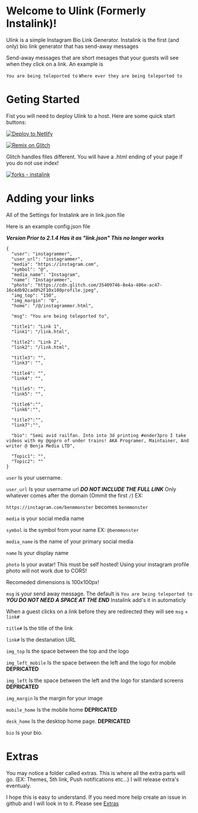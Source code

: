 # Welcome to Ulink (Formerly Instalink)!

Ulink is a simple Instagram Bio Link Generator. Instalink is the first (and only) bio link generator that has send-away messages

Send-away messages that are short mesages that your guests will see when they click on a link. An example is

`You are being teleported to` `Where ever they are being teleported to`

# Geting Started

Fist you will need to deploy Ulink to a host. Here are some quick start buttons:

[![Deploy to Netlify](https://www.netlify.com/img/deploy/button.svg)](https://app.netlify.com/start/deploy?repository=https://github.com/Benja-media/Ulink)

[![Remix on Glitch](https://cdn.glitch.com/2703baf2-b643-4da7-ab91-7ee2a2d00b5b%2Fremix-button.svg)](https://glitch.com/edit/#!/import/github/benja-media/Ulink)

Glitch handles files different. You will have a .html ending of your page if you do not use index!

[![forks - instalink](https://img.shields.io/github/forks/benja-media/Ulink?style=social)](https://github.com/benja-media/Ulink/forks)

# Adding your links

All of the Settings for Instalink are in link.json file

Here is an example config.json file

**_Version Prior to 2.1.4 Has it as "link.json" This no longer works_**

```
{
  "user": "instagrammer",
  "user_url": "instagrammer",
  "media": "https://instagram.com",
  "symbol": "@",
  "media_name": "Instagram",
  "name": "Instagrammer",
  "photo": "https://cdn.glitch.com/35409746-8e4a-406e-ac47-16c4db92cad8%2F10x100profile.jpeg",
  "img_top": "150",
  "img_margin": "0",
  "home": "/@/instagrammer.html",

  "msg": "You are being teleported to",

  "title1": "Link 1",
  "link1": "/link.html",

  "title2": "Link 2",
  "link2": "/link.html",

  "title3": "",
  "link3": "",

  "title4": "",
  "link4": "",

  "title5": "",
  "link5": "",
  
  "title6":"",
  "link6":"",
  
  "title7":"",
  "link7":"",

  "bio": "Semi avid railfan. Into into 3d printing #ender3pro I take videos with my @gopro of under trains! AKA Programer, Maintainer, And writer @ Benja Media LTD",

  "Topic1": "",
  "Topic2": ""
}
```

`user` Is your username.

`user_url` Is your username url **_DO NOT INCLUDE THE FULL LINK_** Only whatever comes after the domain (Ommit the first `/`) EX:

`https://instagram.com/benmmonster` becomes `benmmonster`

`media` is your social media name

`symbol` is the symbol from your name EX: `@benmmonster`

`media_name` is the name of your primary social media

`name` Is your display name

`photo` Is your avatar! This must be self hosted! Using your instagram profile photo will not work due to CORS!

Recomeded dimensions is 100x100px!

`msg` is your send away message. The default is `You are being teleported to` **_YOU DO NOT NEED A SPACE AT THE END_** Instalink add's it in automaticly

When a guest clicks on a link before they are redirected they will see `msg` + `link#`

`title#` Is the title of the link

`link#` Is the destanation URL

`img_top` Is the space between the top and the logo

`img_left_mobile` Is the space between the left and the logo for mobile **DEPRICATED**

`img_left` Is the space between the left and the logo for standard screens **DEPRICATED**

`img_margin` Is the margin for your image

`mobile_home` Is the mobile home  **DEPRICATED**

`desk_home` Is the desktop home page. **DEPRICATED**

`bio` Is your bio.


# Extras

You may notice a folder called extras. This is where all the extra parts will go. (EX: Themes, 5th link, Push notifications etc...) I will release extra's eventualy.

I hope this is easy to understand. If you need more help create an issue in github and I will look in to it. Please see [Extras](../blob/master/extras/README.md)
